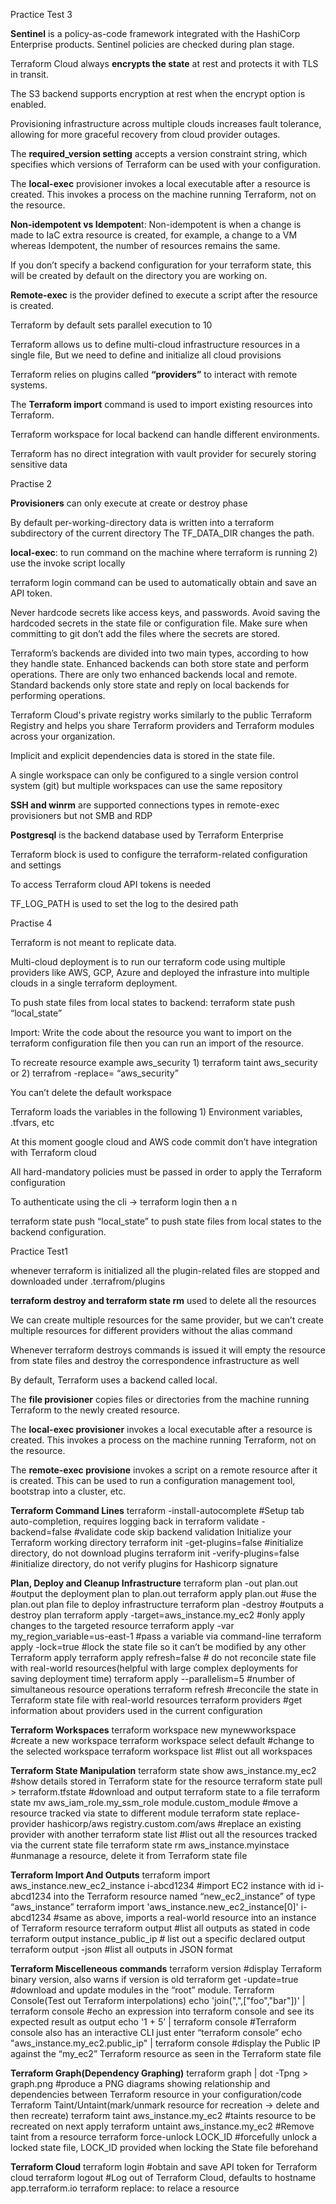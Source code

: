 Practice Test 3

**Sentinel** is a policy-as-code framework integrated with the HashiCorp Enterprise products. Sentinel policies are checked during plan stage. 

Terraform Cloud always **encrypts the state** at rest and protects it with TLS in transit.

The S3 backend supports encryption at rest when the encrypt option is enabled.

Provisioning infrastructure across multiple clouds increases fault tolerance, allowing for more graceful recovery from cloud provider outages. 

The **required_version setting** accepts a version constraint string, which specifies which versions of Terraform can be used with your configuration.

The **local-exec** provisioner invokes a local executable after a resource is created. This invokes a process on the machine running Terraform, not on the resource.

**Non-idempotent vs Idempoten**t: Non-idempotent is when a change is made to IaC extra resource is created, for example, a change to a VM whereas  Idempotent, the number of resources remains the same.  

If you don’t specify a backend configuration for your terraform state, this will be created by default on the directory you are working on.  

**Remote-exec** is the provider defined to execute a script after the resource is created. 

Terraform by default sets parallel execution to 10 

 Terraform allows us to define multi-cloud infrastructure resources in a single file, But we need to define and initialize all cloud provisions 

Terraform relies on plugins called **“providers”** to interact with remote systems. 

The **Terraform import** command is used to import existing resources into Terraform. 

Terraform workspace for local backend can handle different environments.

Terraform has no direct integration with vault provider for securely storing sensitive data 

Practise 2

**Provisioners** can only execute at create or destroy phase

By default per-working-directory data is written into a terraform subdirectory of the current directory The TF_DATA_DIR changes the path.

**local-exec**: to run command on the machine where terraform is running 2) use the invoke script locally  

terraform login command can be used to automatically obtain and save an API token. 

Never hardcode secrets like access keys, and passwords. Avoid saving the hardcoded secrets in the state file or configuration file. Make sure when committing to git don’t add the files where the secrets are stored. 

Terraform’s backends are divided into two main types, according to how they handle state. Enhanced backends can both store state and perform operations. There are only two enhanced backends local and remote. Standard backends only store state and reply on local backends for performing operations.

Terraform Cloud's private registry works similarly to the public Terraform Registry and helps you share Terraform providers and Terraform modules across your organization. 

Implicit and explicit dependencies data is stored in the state file.  

A single workspace can only be configured to a single version control system (git) but multiple workspaces can use the same repository 

**SSH and winrm** are supported connections types in remote-exec provisioners but not SMB and RDP

**Postgresql** is the backend database  used by Terraform Enterprise 

Terraform block is used to configure the terraform-related configuration and settings 

To access Terraform cloud API tokens is needed 

TF_LOG_PATH is used to set the log to the desired path 

Practise 4

Terraform is not meant to replicate data.

Multi-cloud deployment is to run our terraform code using multiple providers like AWS, GCP, Azure and deployed the infrasture into multiple clouds in a single terraform deployment.

To push state files from local states to backend: terraform state push “local_state”

Import: Write the code about the resource you want to import on the terraform configuration file then you can run an import of the resource.

To recreate resource example aws_security 1) terraform taint aws_security or 2) terrafrom -replace= “aws_security”

You can’t delete the default workspace 

Terraform loads the variables in the following 1) Environment variables, .tfvars, etc 

At this moment google cloud and AWS code commit don’t have integration with Terraform cloud 

All hard-mandatory policies must be passed in order to apply the Terraform configuration 

To authenticate using the cli → terraform login then a n

terraform state push “local_state” to push state files from local states to the backend configuration. 

Practice Test1 

whenever terraform is initialized all the plugin-related files are stopped and downloaded under .terrafrom/plugins 


**terraform destroy and terraform state rm** used to delete all the resources 

We can create multiple resources for the same provider, but we can’t create multiple resources for different providers without the alias command 

Whenever terraform destroys commands is issued it will empty the resource from state files and destroy the correspondence  infrastructure as well  


By default, Terraform uses a backend called local.

The **file provisioner** copies files or directories from the machine running Terraform to the newly created resource.

The **local-exec provisioner** invokes a local executable after a resource is created. This invokes a process on the machine running Terraform, not on the resource.

The **remote-exec provisione** invokes a script on a remote resource after it is created. This can be used to run a configuration management tool, bootstrap into a cluster, etc.

 
**Terraform Command Lines**
terraform -install-autocomplete #Setup tab auto-completion, requires logging back in
terraform validate -backend=false #validate code skip backend validation
Initialize your Terraform working directory
terraform init -get-plugins=false #initialize directory, do not download plugins
terraform init -verify-plugins=false #initialize directory, do not verify plugins for Hashicorp signature

**Plan, Deploy and Cleanup Infrastructure**
terraform plan -out plan.out #output the deployment plan to plan.out
terraform apply plan.out #use the plan.out plan file to deploy infrastructure
terraform plan -destroy #outputs a destroy plan
terraform apply -target=aws_instance.my_ec2 #only apply changes to the targeted resource
terraform apply -var my_region_variable=us-east-1 #pass a variable via command-line 
terraform apply -lock=true #lock the state file so it can’t be modified by any other Terraform apply 
terraform apply refresh=false # do not reconcile state file with real-world resources(helpful with large complex deployments for saving deployment time)
terraform apply --parallelism=5 #number of simultaneous resource operations
terraform refresh #reconcile the state in Terraform state file with real-world resources
terraform providers #get information about providers used in the current configuration

**Terraform Workspaces**
terraform workspace new mynewworkspace #create a new workspace
terraform workspace select default #change to the selected workspace
terraform workspace list #list out all workspaces

**Terraform State Manipulation**
terraform state show aws_instance.my_ec2 #show details stored in Terraform state for the resource
terraform state pull > terraform.tfstate #download and output terraform state to a file
terraform state mv aws_iam_role.my_ssm_role module.custom_module #move a resource tracked via state to different module
terraform state replace-provider hashicorp/aws registry.custom.com/aws #replace an existing provider with another
terraform state list #list out all the resources tracked via the current state file
terraform state rm  aws_instance.myinstace #unmanage a resource, delete it from Terraform state file

**Terraform Import And Outputs**
terraform import aws_instance.new_ec2_instance i-abcd1234 #import EC2 instance with id i-abcd1234 into the Terraform resource named “new_ec2_instance” of type “aws_instance”
terraform import 'aws_instance.new_ec2_instance[0]' i-abcd1234 #same as above, imports a real-world resource into an instance of Terraform resource
terraform output #list all outputs as stated in code
terraform output instance_public_ip # list out a specific declared output
terraform output -json #list all outputs in JSON format

**Terraform Miscelleneous commands**
terraform version #display Terraform binary version, also warns if version is old
terraform get -update=true #download and update modules in the “root” module.
Terraform Console(Test out Terraform interpolations)
echo 'join(",",["foo","bar"])' | terraform console #echo an expression into terraform console and see its expected result as output
echo '1 + 5' | terraform console #Terraform console also has an interactive CLI just enter “terraform console”
echo "aws_instance.my_ec2.public_ip" | terraform console #display the Public IP against the “my_ec2” Terraform resource as seen in the Terraform state file

**Terraform Graph(Dependency Graphing)**
terraform graph | dot -Tpng > graph.png #produce a PNG diagrams showing relationship and dependencies between Terraform resource in your configuration/code
Terraform Taint/Untaint(mark/unmark resource for recreation -> delete and then recreate)
terraform taint aws_instance.my_ec2 #taints resource to be recreated on next apply
terraform untaint aws_instance.my_ec2 #Remove taint from a resource
terraform force-unlock LOCK_ID #forcefully unlock a locked state file, LOCK_ID provided when locking the State file beforehand

**Terraform Cloud**
terraform login #obtain and save API token for Terraform cloud
terraform logout #Log out of Terraform Cloud, defaults to hostname app.terraform.io
terraform replace: to relace a resource 
